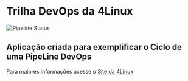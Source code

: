 # Trilha DevOps da 4Linux

<!-- Altere a Flag abaixo com sua URL do seu usuário do Github -->

![Pipeline Status](https://github.com/<Alack275>/DevOpsLab-HelloWorld/actions/workflows/pipeline.yml/badge.svg) 


## Aplicação criada para exemplificar o Ciclo de uma PipeLine DevOps


Para maiores informações acesse o [Site da 4Linux](https://www.4linux.com.br/cursos/devops)

